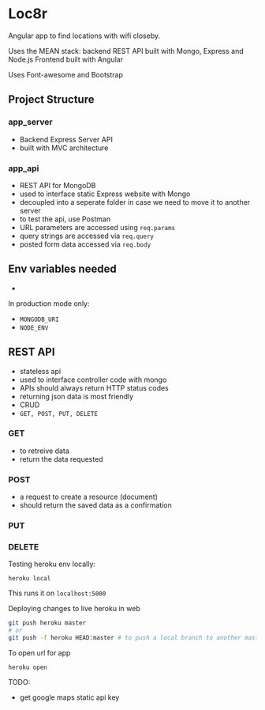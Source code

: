 # Loc8r
Angular app to find locations with wifi closeby.

Uses the MEAN stack: backend REST API built with Mongo, Express and Node.js
Frontend built with Angular

Uses Font-awesome and Bootstrap

## Project Structure

### app_server
- Backend Express Server API
- built with MVC architecture

### app_api
- REST API for MongoDB
- used to interface static Express website with Mongo
- decoupled into a seperate folder in case we need to move it to another server
- to test the api, use Postman
- URL parameters are accessed using `req.params`
- query strings are accessed via `req.query`
- posted form data accessed via `req.body`

## Env variables needed
- 

In production mode only:
- `MONGODB_URI`
- `NODE_ENV`

## REST API
- stateless api
- used to interface controller code with mongo
- APIs should always return HTTP status codes
- returning json data is most friendly
- CRUD
- `GET, POST, PUT, DELETE`

### GET
- to retreive data
- return the data requested

### POST
- a request to create a resource (document)
- should return the saved data as a confirmation

### PUT

### DELETE

Testing heroku env locally:
```
heroku local
```
This runs it on `localhost:5000`

Deploying changes to live heroku in web
``` bash
git push heroku master
# or
git push -f heroku HEAD:master # to push a local branch to another master
```

To open url for app
```
heroku open
```


TODO:
- get google maps static api key